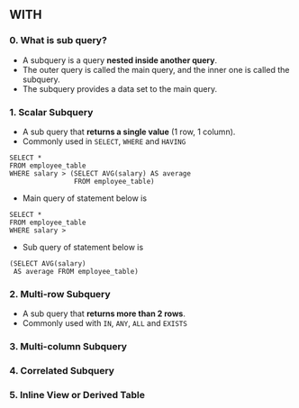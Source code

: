 ## WITH

### 0. What is sub query?
- A subquery is a query **nested inside another query**.
- The outer query is called the main query, and the inner one is called the subquery.
- The subquery provides a data set to the main query.

### 1. Scalar Subquery
- A sub query that **returns a single value** (1 row, 1 column).
- Commonly used in `SELECT`, `WHERE` and `HAVING`
``` mysql
SELECT *
FROM employee_table
WHERE salary > (SELECT AVG(salary) AS average
                FROM employee_table)
```
- Main query of statement below is
```mysql
SELECT *
FROM employee_table
WHERE salary >
```
- Sub query of statement below is
``` mysql
(SELECT AVG(salary)
 AS average FROM employee_table)
 ```

### 2. Multi-row Subquery
- A sub query that **returns more than 2 rows**.
- Commonly used with `IN`, `ANY`, `ALL` and `EXISTS`

### 3. Multi-column Subquery

### 4. Correlated Subquery

### 5. Inline View or Derived Table
